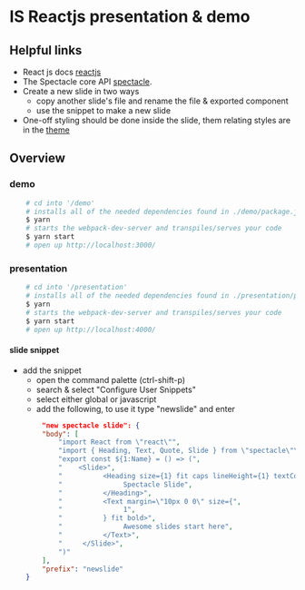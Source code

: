 # IS Reactjs presentation & demo

## Helpful links

*   React js docs [reactjs](https://reactjs.org)
*   The Spectacle core API [spectacle](https://github.com/FormidableLabs/spectacle/blob/master/README.md).
*   Create a new slide in two ways
    *   copy another slide's file and rename the file & exported component
    *   use the snippet to make a new slide
*   One-off styling should be done inside the slide, them relating styles are in the [theme](/presentation/presentation/index.js)

## Overview

### demo

```bash
    # cd into '/demo'
    # installs all of the needed dependencies found in ./demo/package.json
    $ yarn
    # starts the webpack-dev-server and transpiles/serves your code
    $ yarn start
    # open up http://localhost:3000/
```

### presentation

```bash
    # cd into '/presentation'
    # installs all of the needed dependencies found in ./presentation/package.json
    $ yarn
    # starts the webpack-dev-server and transpiles/serves your code
    $ yarn start
    # open up http://localhost:4000/
```

#### slide snippet

*   add the snippet
    *   open the command palette (ctrl-shift-p)
    *   search & select "Configure User Snippets"
    *   select either global or javascript
    *   add the following, to use it type "newslide" and enter

```json
        "new spectacle slide": {
        "body": [
            "import React from \"react\"",
            "import { Heading, Text, Quote, Slide } from \"spectacle\"\n",
            "export const ${1:Name} = () => (",
            "    <Slide>",
            "          <Heading size={1} fit caps lineHeight={1} textColor=\"secondary\">",
            "               Spectacle Slide",
            "          </Heading>",
            "          <Text margin=\"10px 0 0\" size={",
            "               1",
            "          } fit bold>",
            "               Awesome slides start here",
            "          </Text>",
            "     </Slide>",
            ")"
        ],
        "prefix": "newslide"
    }
```
